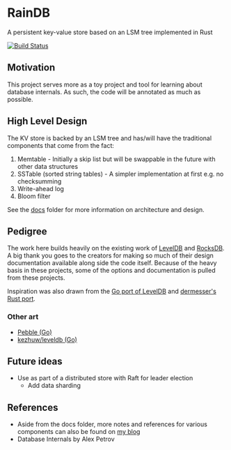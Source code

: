 # RainDB

A persistent key-value store based on an LSM tree implemented in Rust

[![Build Status](https://github.com/nerdondon/raindb/actions/workflows/ci.yaml/badge.svg)](https://github.com/nerdondon/raindb/actions/workflows/ci.yaml)

## Motivation

This project serves more as a toy project and tool for learning about database internals. As such,
the code will be annotated as much as possible.

## High Level Design

The KV store is backed by an LSM tree and has/will have the traditional components that come from
the fact:

1. Memtable - Initially a skip list but will be swappable in the future with other data structures
1. SSTable (sorted string tables) - A simpler implementation at first e.g. no checksumming
1. Write-ahead log
1. Bloom filter

See the [docs](./docs) folder for more information on architecture and design.

## Pedigree

The work here builds heavily on the existing work of [LevelDB](https://github.com/golang/leveldb)
and [RocksDB](https://github.com/facebook/rocksdb). A big thank you goes to the creators for making
so much of their design documentation available along side the code itself. Because of the heavy
basis in these projects, some of the options and documentation is pulled from these projects.

Inspiration was also drawn from the [Go port of LevelDB](https://github.com/golang/leveldb) and
[dermesser's Rust port](https://github.com/dermesser/leveldb-rs).

### Other art

- [Pebble (Go)](https://github.com/cockroachdb/pebble)
- [kezhuw/leveldb (Go)](https://github.com/kezhuw/leveldb)

## Future ideas

- Use as part of a distributed store with Raft for leader election
  - Add data sharding

## References

- Aside from the docs folder, more notes and references for various components can also be found on
  [my blog](https://blog.nerdondon.com)
- Database Internals by Alex Petrov
